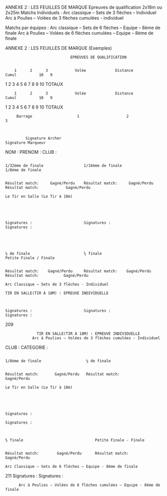 ANNEXE 2 : LES FEUILLES DE MARQUE
Epreuves de qualification 2x18m ou 2x25m
Matchs Individuels :
Arc classique – Sets de 3 flèches – Individuel
Arc à Poulies – Volées de 3 flèches cumulées - individuel

Matchs par équipes :
Arc classique – Sets de 6 flèches – Equipe – 8ème de finale
Arc à Poulies – Volées de 6 flèches cumulées – Equipe – 8ème de finale

ANNEXE 2 : LES FEUILLES DE MARQUE (Exemples)

                                 EPREUVES DE QUALIFICATION


        1      2      3            Volée             Distance              Cumul          10   9

1
2
3
4
5
6
7
8
9
10
TOTAUX

        1      2      3            Volée             Distance              Cumul          10   9

1
2
3
4
5
6
7
8
9
10
TOTAUX

         Barrage                    1                     2                   3



             Signature Archer                                       Signature Marqueur

NOM :
PRENOM :
CLUB :

                                                                           1/32ème de finale                  1/16ème de finale                  1/8ème de finale

                                                                           Résultat match:     Gagné/Perdu    Résultat match:     Gagné/Perdu    Résultat match:            Gagné/Perdu
                                                                                                                                                                                                                                                                                             Le Tir en Salle (Le Tir à 18m)




                                                                             Signatures :                       Signatures :                       Signatures :




                                                                             ¼ de finale                        ½ finale                           Petite Finale / Finale

                                                                             Résultat match:    Gagné/Perdu     Résultat match:    Gagné/Perdu     Résultat match:           Gagné/Perdu
                                                                                                                                                                                           Arc Classique – Sets de 3 flèches - Individuel
                                                                                                                                                                                                                                            TIR EN SALLE(TIR À 18M) : EPREUVE INDIVIDUELLE


                                                                               Signatures :                       Signatures :                       Signatures :

209

                  TIR EN SALLE(TIR À 18M) : EPREUVE INDIVIDUELLE
                Arc à Poulies – Volées de 3 flèches cumulées - Individuel

CLUB : CATEGORIE :

                                                                               1/8ème de finale                    ¼ de finale

                                                                               Résultat match:       Gagné/Perdu   Résultat match:                  Gagné/Perdu
                                                                                                                                                                                                                                Le Tir en Salle (Le Tir à 18m)




                                                                           Signatures :
                                                                                                                   Signatures :


                                                                           ½ finale                                Petite Finale - Finale

                                                                           Résultat match:        Gagné/Perdu      Résultat match:                  Gagné/Perdu
                                                                                                                                                                  Arc Classique – Sets de 6 flèches – Equipe - 8ème de finale

211
Signatures : Signatures :

          Arc à Poulies – Volées de 6 flèches cumulées – Equipe - 8ème de finale
